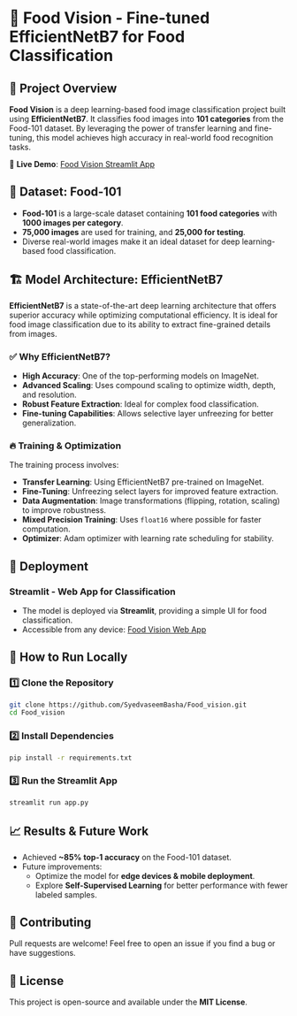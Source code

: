 # 🍔 Food Vision - Fine-tuned EfficientNetB7 for Food Classification

## 🚀 Project Overview

**Food Vision** is a deep learning-based food image classification project built using **EfficientNetB7**. It classifies food images into **101 categories** from the Food-101 dataset. By leveraging the power of transfer learning and fine-tuning, this model achieves high accuracy in real-world food recognition tasks.

🔗 **Live Demo**: [Food Vision Streamlit App](https://foodvision-mjyh6u7jbls2ectys2unuy.streamlit.app/)

## 📌 Dataset: Food-101

- **Food-101** is a large-scale dataset containing **101 food categories** with **1000 images per category**.
- **75,000 images** are used for training, and **25,000 for testing**.
- Diverse real-world images make it an ideal dataset for deep learning-based food classification.

## 🏗 Model Architecture: EfficientNetB7

**EfficientNetB7** is a state-of-the-art deep learning architecture that offers superior accuracy while optimizing computational efficiency. It is ideal for food image classification due to its ability to extract fine-grained details from images.

### ✅ Why EfficientNetB7?

- **High Accuracy**: One of the top-performing models on ImageNet.
- **Advanced Scaling**: Uses compound scaling to optimize width, depth, and resolution.
- **Robust Feature Extraction**: Ideal for complex food classification.
- **Fine-tuning Capabilities**: Allows selective layer unfreezing for better generalization.

### 🔥 Training & Optimization

The training process involves:

- **Transfer Learning**: Using EfficientNetB7 pre-trained on ImageNet.
- **Fine-Tuning**: Unfreezing select layers for improved feature extraction.
- **Data Augmentation**: Image transformations (flipping, rotation, scaling) to improve robustness.
- **Mixed Precision Training**: Uses `float16` where possible for faster computation.
- **Optimizer**: Adam optimizer with learning rate scheduling for stability.

## 🚀 Deployment

### Streamlit - Web App for Classification

- The model is deployed via **Streamlit**, providing a simple UI for food classification.
- Accessible from any device: [Food Vision Web App](https://foodvision-mjyh6u7jbls2ectys2unuy.streamlit.app/)

## 📜 How to Run Locally

### 1️⃣ Clone the Repository

```bash
git clone https://github.com/SyedvaseemBasha/Food_vision.git
cd Food_vision
```

### 2️⃣ Install Dependencies

```bash
pip install -r requirements.txt
```

### 3️⃣ Run the Streamlit App

```bash
streamlit run app.py
```

## 📈 Results & Future Work

- Achieved **~85% top-1 accuracy** on the Food-101 dataset.
- Future improvements:
  - Optimize the model for **edge devices & mobile deployment**.
  - Explore **Self-Supervised Learning** for better performance with fewer labeled samples.
  
## 🤝 Contributing

Pull requests are welcome! Feel free to open an issue if you find a bug or have suggestions.

## 📜 License

This project is open-source and available under the **MIT License**.

